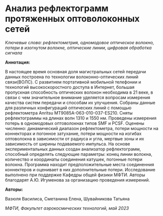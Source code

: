 # Анализ рефлектограмм протяженных оптоволоконных сетей

*Ключевые слова: рефлектометрия, одномодовое оптическое волокно, потери в изогнутом волокне, оптические линии, цифровая обработка сигнала*

**Аннотация:**

В настоящее время основная доля магистральных сетей передачи данных построена по
технологии волоконно-оптических линий связи(ВОЛС). С развитием портативной мобильной телефонии и технологий высокоскоростного доступа в Интернет, большая пропускная
способность оптических волокон необходима в 21 веке, в связи с чем значительное внимание уделяется вопросам измерения качества систем передачи и способам их улучшения.
Собраны данные для различных конфигураций оптических линий с помощью рефлектометра Anritsu MT9085A-063-010-037-ES210. Сняты рефлектограммы на длинах волн
1310 и 1550 нм. Проведены измерения потерь в одномодовых оптоволокнах типов SMF
и PCSF. Оценены численно: динамический диапазон рефлектометра, потери мощности на
коннекторах и погонное затухание, потери мощности на изгибах оптоволокна в зависимости от радиуса и угла, мертвые зоны и их зависимость от ширины подаваемого импульса.
На основе экспериментальных данных создан анализатор рефлектограмм, способный
определять следующие параметры: конец линии волокна, количество и координаты соединения катушек, погонные потери волокна. Программа находит предположительные места
соединенния коннектеров и оценивает в них дополнительные потери.
Исследование выполнено при поддержке Кафедры общей физики МФТИ. Авторы благодарят А.Ю. Игуменова за организацию проведения измерений.

**Авторы:**

Вазюля Василиса, Сметанина Елена, Шувайникова Татьяна

*МФТИ, Факультет аэрокосмических технологий, май 2023*

